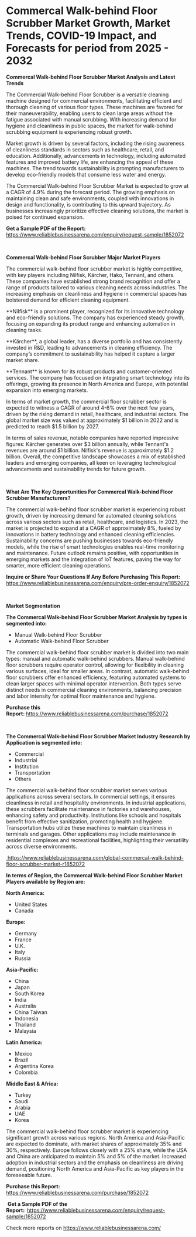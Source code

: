<p><h1>Commercal Walk-behind Floor Scrubber Market Growth, Market Trends, COVID-19 Impact, and Forecasts for period from 2025 - 2032</h1></p><p><strong>Commercal Walk-behind Floor Scrubber Market Analysis and Latest Trends</strong></p>
<p><p>The Commercial Walk-behind Floor Scrubber is a versatile cleaning machine designed for commercial environments, facilitating efficient and thorough cleaning of various floor types. These machines are favored for their maneuverability, enabling users to clean large areas without the fatigue associated with manual scrubbing. With increasing demand for hygiene and cleanliness in public spaces, the market for walk-behind scrubbing equipment is experiencing robust growth.</p><p>Market growth is driven by several factors, including the rising awareness of cleanliness standards in sectors such as healthcare, retail, and education. Additionally, advancements in technology, including automated features and improved battery life, are enhancing the appeal of these machines. The trend towards sustainability is prompting manufacturers to develop eco-friendly models that consume less water and energy.</p><p>The Commercial Walk-behind Floor Scrubber Market is expected to grow at a CAGR of 4.9% during the forecast period. The growing emphasis on maintaining clean and safe environments, coupled with innovations in design and functionality, is contributing to this upward trajectory. As businesses increasingly prioritize effective cleaning solutions, the market is poised for continued expansion.</p></p>
<p><strong>Get a Sample PDF of the Report:&nbsp;</strong> <a href="https://www.reliablebusinessarena.com/enquiry/request-sample/1852072?utm_campaign=3534&utm_medium=2&utm_source=Github&utm_content=ia&utm_term=27032025&utm_id=commercal-walk-behind-floor-scrubber">https://www.reliablebusinessarena.com/enquiry/request-sample/1852072</a></p>
<p>&nbsp;</p>
<p><strong>Commercal Walk-behind Floor Scrubber Major Market Players</strong></p>
<p><p>The commercial walk-behind floor scrubber market is highly competitive, with key players including Nilfisk, Kärcher, Hako, Tennant, and others. These companies have established strong brand recognition and offer a range of products tailored to various cleaning needs across industries. The increasing emphasis on cleanliness and hygiene in commercial spaces has bolstered demand for efficient cleaning equipment.</p><p>**Nilfisk** is a prominent player, recognized for its innovative technology and eco-friendly solutions. The company has experienced steady growth, focusing on expanding its product range and enhancing automation in cleaning tasks.</p><p>**Kärcher**, a global leader, has a diverse portfolio and has consistently invested in R&D, leading to advancements in cleaning efficiency. The company’s commitment to sustainability has helped it capture a larger market share.</p><p>**Tennant** is known for its robust products and customer-oriented services. The company has focused on integrating smart technology into its offerings, growing its presence in North America and Europe, with potential expansion into emerging markets.</p><p>In terms of market growth, the commercial floor scrubber sector is expected to witness a CAGR of around 4-6% over the next few years, driven by the rising demand in retail, healthcare, and industrial sectors. The global market size was valued at approximately $1 billion in 2022 and is predicted to reach $1.5 billion by 2027.</p><p>In terms of sales revenue, notable companies have reported impressive figures: Kärcher generates over $3 billion annually, while Tennant's revenues are around $1 billion. Nilfisk's revenue is approximately $1.2 billion. Overall, the competitive landscape showcases a mix of established leaders and emerging companies, all keen on leveraging technological advancements and sustainability trends for future growth.</p></p>
<p>&nbsp;</p>
<p><strong>What Are The Key Opportunities For Commercal Walk-behind Floor Scrubber Manufacturers?</strong></p>
<p><p>The commercial walk-behind floor scrubber market is experiencing robust growth, driven by increasing demand for automated cleaning solutions across various sectors such as retail, healthcare, and logistics. In 2023, the market is projected to expand at a CAGR of approximately 8%, fueled by innovations in battery technology and enhanced cleaning efficiencies. Sustainability concerns are pushing businesses towards eco-friendly models, while the rise of smart technologies enables real-time monitoring and maintenance. Future outlook remains positive, with opportunities in emerging markets and the integration of IoT features, paving the way for smarter, more efficient cleaning operations.</p></p>
<p><strong>Inquire or Share Your Questions If Any Before Purchasing This Report:</strong> <a href="https://www.reliablebusinessarena.com/enquiry/pre-order-enquiry/1852072?utm_campaign=3534&utm_medium=2&utm_source=Github&utm_content=ia&utm_term=27032025&utm_id=commercal-walk-behind-floor-scrubber">https://www.reliablebusinessarena.com/enquiry/pre-order-enquiry/1852072</a></p>
<p>&nbsp;</p>
<p><strong>Market Segmentation</strong></p>
<p><strong>The Commercal Walk-behind Floor Scrubber Market Analysis by types is segmented into:</strong></p>
<p><ul><li>Manual Walk-behind Floor Scrubber</li><li>Automatic Walk-behind Floor Scrubber</li></ul></p>
<p><p>The commercial walk-behind floor scrubber market is divided into two main types: manual and automatic walk-behind scrubbers. Manual walk-behind floor scrubbers require operator control, allowing for flexibility in cleaning various surfaces, ideal for smaller areas. In contrast, automatic walk-behind floor scrubbers offer enhanced efficiency, featuring automated systems to clean larger spaces with minimal operator intervention. Both types serve distinct needs in commercial cleaning environments, balancing precision and labor intensity for optimal floor maintenance and hygiene.</p></p>
<p><strong>Purchase this Report:&nbsp;</strong><a href="https://www.reliablebusinessarena.com/purchase/1852072?utm_campaign=3534&utm_medium=2&utm_source=Github&utm_content=ia&utm_term=27032025&utm_id=commercal-walk-behind-floor-scrubber">https://www.reliablebusinessarena.com/purchase/1852072</a></p>
<p>&nbsp;</p>
<p><strong>The Commercal Walk-behind Floor Scrubber Market Industry Research by Application is segmented into:</strong></p>
<p><ul><li>Commercial</li><li>Industrial</li><li>Institution</li><li>Transportation</li><li>Others</li></ul></p>
<p><p>The commercial walk-behind floor scrubber market serves various applications across several sectors. In commercial settings, it ensures cleanliness in retail and hospitality environments. In industrial applications, these scrubbers facilitate maintenance in factories and warehouses, enhancing safety and productivity. Institutions like schools and hospitals benefit from effective sanitization, promoting health and hygiene. Transportation hubs utilize these machines to maintain cleanliness in terminals and garages. Other applications may include maintenance in residential complexes and recreational facilities, highlighting their versatility across diverse environments.</p></p>
<p><a href="https://www.reliablebusinessarena.com/global-commercal-walk-behind-floor-scrubber-market-r1852072?utm_campaign=3534&utm_medium=2&utm_source=Github&utm_content=ia&utm_term=27032025&utm_id=commercal-walk-behind-floor-scrubber">&nbsp;https://www.reliablebusinessarena.com/global-commercal-walk-behind-floor-scrubber-market-r1852072</a></p>
<p><strong>In terms of Region, the Commercal Walk-behind Floor Scrubber Market Players available by Region are:</strong></p>
<p>
    <p> <strong> North America: </strong>
        <ul>
            <li>United States</li>
            <li>Canada</li>
        </ul>
        </p> 
    <p> <strong> Europe: </strong>
        <ul>
            <li>Germany</li>
            <li>France</li>
            <li>U.K.</li>
            <li>Italy</li>
            <li>Russia</li>
        </ul>
        </p> 
    <p> <strong> Asia-Pacific: </strong>
        <ul>
            <li>China</li>
            <li>Japan</li>
            <li>South Korea</li>
            <li>India</li>
            <li>Australia</li>
            <li>China Taiwan</li>
            <li>Indonesia</li>
            <li>Thailand</li>
            <li>Malaysia</li>
        </ul>
        </p> 
    <p> <strong> Latin America: </strong>
        <ul>
            <li>Mexico</li>
            <li>Brazil</li>
            <li>Argentina Korea</li>
            <li>Colombia</li>
        </ul>
        </p> 
    <p> <strong> Middle East & Africa: </strong>
        <ul>
            <li>Turkey</li>
            <li>Saudi</li>
            <li>Arabia</li>
            <li>UAE</li>
            <li>Korea</li>
        </ul>
    </p>
    </p>
<p><p>The commercial walk-behind floor scrubber market is experiencing significant growth across various regions. North America and Asia-Pacific are expected to dominate, with market shares of approximately 35% and 30%, respectively. Europe follows closely with a 25% share, while the USA and China are anticipated to maintain 5% and 5% of the market. Increased adoption in industrial sectors and the emphasis on cleanliness are driving demand, positioning North America and Asia-Pacific as key players in the foreseeable future.</p></p>
<p><strong>Purchase this Report: </strong><a href="https://www.reliablebusinessarena.com/purchase/1852072?utm_campaign=3534&utm_medium=2&utm_source=Github&utm_content=ia&utm_term=27032025&utm_id=commercal-walk-behind-floor-scrubber">https://www.reliablebusinessarena.com/purchase/1852072</a></p>
<p>&nbsp;<strong>Get a Sample PDF of the Report:&nbsp;&nbsp;</strong><a href="https://www.reliablebusinessarena.com/enquiry/request-sample/1852072?utm_campaign=3534&utm_medium=2&utm_source=Github&utm_content=ia&utm_term=27032025&utm_id=commercal-walk-behind-floor-scrubber">https://www.reliablebusinessarena.com/enquiry/request-sample/1852072</a></p>
<p><strong></strong></p>
<p>Check more reports on <a href="https://www.reliablebusinessarena.com/?utm_campaign=3534&utm_medium=2&utm_source=Github&utm_content=ia&utm_term=27032025&utm_id=commercal-walk-behind-floor-scrubber">https://www.reliablebusinessarena.com/</a></p>